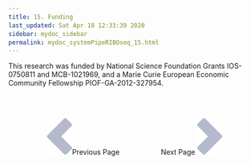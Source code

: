```yaml
---
title: 15. Funding
last_updated: Sat Apr 18 12:33:39 2020
sidebar: mydoc_sidebar
permalink: mydoc_systemPipeRIBOseq_15.html
---
```

This research was funded by National Science Foundation Grants IOS-0750811 and
MCB-1021969, and a Marie Curie European Economic Community Fellowship
PIOF-GA-2012-327954.

<br><br><center><a href="mydoc_systemPipeRIBOseq_14.html"><img src="images/left_arrow.png" alt="Previous page."></a>Previous Page &nbsp; &nbsp; &nbsp; &nbsp; &nbsp; &nbsp; &nbsp; &nbsp; &nbsp; &nbsp; Next Page
<a href="mydoc_systemPipeRIBOseq_16.html"><img src="images/right_arrow.png" alt="Next page."></a></center>
